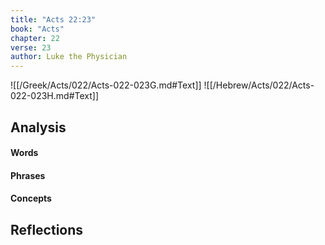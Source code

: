 ```yaml
---
title: "Acts 22:23"
book: "Acts"
chapter: 22
verse: 23
author: Luke the Physician
---
```

![[/Greek/Acts/022/Acts-022-023G.md#Text]]
![[/Hebrew/Acts/022/Acts-022-023H.md#Text]]

## Analysis

#### Words

#### Phrases

#### Concepts

## Reflections
